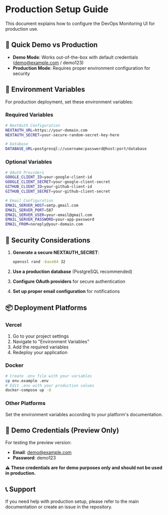 # Production Setup Guide

This document explains how to configure the DevOps Monitoring UI for production use.

## 🚀 Quick Demo vs Production

- **Demo Mode**: Works out-of-the-box with default credentials (demo@example.com / demo123)
- **Production Mode**: Requires proper environment configuration for security

## 🔧 Environment Variables

For production deployment, set these environment variables:

### Required Variables

```bash
# NextAuth Configuration
NEXTAUTH_URL=https://your-domain.com
NEXTAUTH_SECRET=your-secure-random-secret-key-here

# Database
DATABASE_URL=postgresql://username:password@host:port/database
```

### Optional Variables

```bash
# OAuth Providers
GOOGLE_CLIENT_ID=your-google-client-id
GOOGLE_CLIENT_SECRET=your-google-client-secret
GITHUB_CLIENT_ID=your-github-client-id
GITHUB_CLIENT_SECRET=your-github-client-secret

# Email Configuration
EMAIL_SERVER_HOST=smtp.gmail.com
EMAIL_SERVER_PORT=587
EMAIL_SERVER_USER=your-email@gmail.com
EMAIL_SERVER_PASSWORD=your-app-password
EMAIL_FROM=noreply@your-domain.com
```

## 🔐 Security Considerations

1. **Generate a secure NEXTAUTH_SECRET**:
   ```bash
   openssl rand -base64 32
   ```

2. **Use a production database** (PostgreSQL recommended)

3. **Configure OAuth providers** for secure authentication

4. **Set up proper email configuration** for notifications

## 📦 Deployment Platforms

### Vercel
1. Go to your project settings
2. Navigate to "Environment Variables"
3. Add the required variables
4. Redeploy your application

### Docker
```bash
# Create .env file with your variables
cp env.example .env
# Edit .env with your production values
docker-compose up -d
```

### Other Platforms
Set the environment variables according to your platform's documentation.

## 🎯 Demo Credentials (Preview Only)

For testing the preview version:
- **Email**: demo@example.com
- **Password**: demo123

**⚠️ These credentials are for demo purposes only and should not be used in production.**

## 📞 Support

If you need help with production setup, please refer to the main documentation or create an issue in the repository.
